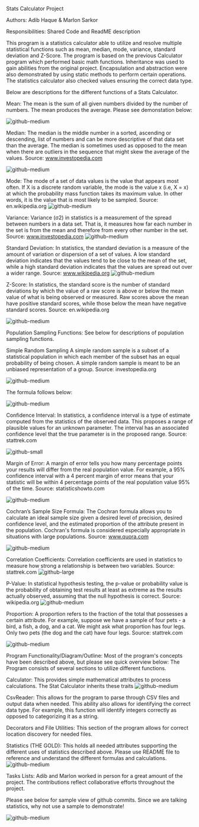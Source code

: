 Stats Calculator Project

Authors: Adib Haque & Marlon Sarkor

Responsibilities: Shared Code and ReadME description

This program is a statistics calculator able to utilize and resolve multiple statistical functions such as mean, median, mode, variance, standard deviation and
Z-Score. The program is based on the previous Calculator program which performed basic math functions. Inheritance was used to gain abilities from the original 
project. Encapsulation and abstraction were also demonstrated by using static methods to perform certain operations. The statistics calculator also checked values 
ensuring the correct data type. 

Below are descriptions for the different functions of a Stats Calculator. 

Mean: The mean is the sum of all given numbers divided by the number of numbers. The mean produces the average. Please see demonstation below:

![github-medium](https://www.mathsteacher.com.au/year9/ch17_statistics/01_mean/Image2766.gif)

Median: The median is the middle number in a sorted, ascending or descending, list of numbers and can be more descriptive of that data set than the average. 
The median is sometimes used as opposed to the mean when there are outliers in the sequence that might skew the average of the values.
Source: www.investopedia.com

![github-medium](https://cdn.wallstreetmojo.com/wp-content/uploads/2019/03/Median-Formula.jpg)

Mode: The mode of a set of data values is the value that appears most often. 
If X is a discrete random variable, the mode is the value x (i.e, X = x) at which the probability mass function takes its maximum value. 
In other words, it is the value that is most likely to be sampled.
Source: en.wikipedia.org
![github-medium](https://cdn.educba.com/academy/wp-content/uploads/2019/07/Mode-Formula.jpg)

Variance: Variance (σ2) in statistics is a measurement of the spread between numbers in a data set. 
That is, it measures how far each number in the set is from the mean and therefore from every other number in the set.
Source: www.investopedia.com
![github-medium](https://www.statisticshowto.com/wp-content/uploads/2013/09/Variance_Formula.png)

Standard Deviation: In statistics, the standard deviation is a measure of the amount of variation or dispersion of a set of values. 
A low standard deviation indicates that the values tend to be close to the mean of the set, while a high standard deviation indicates that the values are spread out over a wider range.
Source: www.wikipedia.org
![github-medium](https://i.ytimg.com/vi/IaTFpp-uzp0/maxresdefault.jpg)

Z-Score: In statistics, the standard score is the number of standard deviations by which the value of a raw score is above or below the mean value of what is being observed or measured. 
Raw scores above the mean have positive standard scores, while those below the mean have negative standard scores.
Source: en.wikipedia.org

![github-medium](https://www.z-table.com/uploads/2/1/7/9/21795380/5175170_orig.gif)

Population Sampling Functions:
See below for descriptions of population sampling functions. 

Simple Random Sampling
A simple random sample is a subset of a statistical population in which each member of the subset has an equal probability of being chosen. A simple random sample is meant to be an unbiased representation of a group.
Source: investopedia.org

![github-medium](https://faculty.elgin.edu/dkernler/statistics/ch01/images/srs.gif)

The formula follows below:

![github-medium](https://slideplayer.com/slide/6574460/23/images/27/Simple+random+sampling+%E2%80%93+determining+sample+size.jpg)

Confidence Interval: In statistics, a confidence interval is a type of estimate computed from the statistics of the observed data. This proposes a range of plausible values for an unknown parameter. The interval has an associated confidence level that the true parameter is in the proposed range.
Source: stattrek.com

![github-small](https://www.statisticshowto.com/wp-content/uploads/2009/10/ci-for-the-mean-formula.png)

Margin of Error: A margin of error tells you how many percentage points your results will differ from the real population value. For example, a 95% confidence interval with a 4 percent margin of error means that your statistic will be within 4 percentage points of the real population value 95% of the time.
Source: statisticshowto.com

![github-medium](https://cdn.wallstreetmojo.com/wp-content/uploads/2019/03/Margin-of-Error-Formula.jpg)

Cochran’s Sample Size Formula: The Cochran formula allows you to calculate an ideal sample size given a desired level of precision, desired confidence level, and the estimated proportion of the attribute present in the population. Cochran's formula is considered especially appropriate in situations with large populations.
Source: www.quora.com

![github-medium](https://slideplayer.com/slide/5294690/17/images/23/Cochran+equation+Where+n0+is+the+sample+size%2C.jpg)


Correlation Coefficients: Correlation coefficients are used in statistics to measure how strong a relationship is between two variables. 
Source: stattrek.com
![github-large](https://cdn.wallstreetmojo.com/wp-content/uploads/2019/03/Correlation-Coefficient-Formula-2.jpg)

P-Value: In statistical hypothesis testing, the p-value or probability value is the probability of obtaining test results at least as extreme as the results actually observed, assuming that the null hypothesis is correct.
Source: wikipedia.org
![github-medium](https://cdn.wallstreetmojo.com/wp-content/uploads/2019/04/P-Value-Formula.jpg)

Proportion: A proportion refers to the fraction of the total that possesses a certain attribute. For example, suppose we have a sample of four pets - a bird, a fish, a dog, and a cat. We might ask what proportion has four legs. Only two pets (the dog and the cat) have four legs.
Source: stattrek.com

![github-medium](https://people.richland.edu/james/lecture/m170/ch10-pro.htg/img2.gif)

Program Functionality/Diagram/Outline: 
Most of the program's concepts have been described above, but please see quick overview below:
The Program consists of several sections to utilize different functions.  

Calculator: This provides simple mathematical attributes to process calculations. The Stat Calculator inherits these traits
![github-medium](https://compass1.org/wp-content/uploads/2015/06/Calculator_clipped_rev_1.png)

CsvReader: This allows for the program to parse through CSV files and output data when needed. This ability also allows for identifying the correct 
data type. For example, this function will identify integers correctly as opposed to categorizing it as a string. 

Decorators and File Utilities: This section of the program allows for correct location discovery for needed files.

Statistics (THE GOLD): This holds all needed attributes supporting the different uses of statistics described above. Please use README file to reference and understand the different formulas and calculations. 
![github-medium](https://online.stanford.edu/sites/default/files/styles/figure_default/public/2018-08/introduction-to-probability-and-statistics-for-epidemiology_HRP259.jpg?itok=hu6PM2ZF)

Tasks Lists:
Adib and Marlon worked in person for a great amount of the project. The contributions reflect collaborative efforts throughout the project.

Please see below for sample view of github commits. Since we are talking statistics, why not use a sample to demonstrate! 

![github-medium](https://github.com/msarkor/calculator/blob/master/GitLogs.jpg?raw=true)




